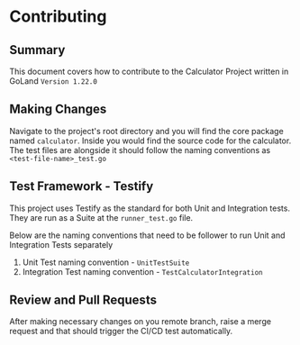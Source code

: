 # Contributing

## Summary

This document covers how to contribute to the Calculator Project written in GoLand ```Version 1.22.0```

## Making Changes

Navigate to the project's root directory and you will find the core package named ```calculator```.  Inside you would find the source code for the calculator.
The test files are alongside it should follow the naming conventions as ```<test-file-name>_test.go```

## Test Framework - Testify

This project uses Testify as the standard for both Unit and Integration tests.
They are run as a Suite at the ```runner_test.go``` file.

Below are the naming conventions that need to be follower to run Unit and Integration Tests separately

1) Unit Test naming convention - ```UnitTestSuite```
2) Integration Test naming convention - ```TestCalculatorIntegration```

## Review and Pull Requests

After making necessary changes on you remote branch, raise a merge request and that should trigger the CI/CD test automatically.
